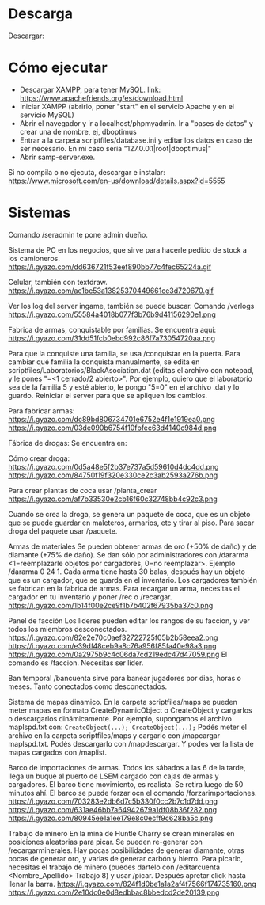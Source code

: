 # Descarga
Descargar: <link>

# Cómo ejecutar
* Descargar XAMPP, para tener MySQL. link: https://www.apachefriends.org/es/download.html
* Iniciar XAMPP (abrirlo, poner "start" en el servicio Apache y en el servicio MySQL)
* Abrir el navegador y ir a localhost/phpmyadmin. Ir a "bases de datos" y crear una de nombre, ej, dboptimus
* Entrar a la carpeta scriptfiles/database.ini y editar los datos en caso de ser necesario. En mi 
caso sería "127.0.0.1|root|dboptimus|"
* Abrir samp-server.exe.

Si no compila o no ejecuta, descargar e instalar:
https://www.microsoft.com/en-us/download/details.aspx?id=5555

# Sistemas
Comando /seradmin te pone admin dueño.

Sistema de PC en los negocios, que sirve para hacerle pedido de stock a los camioneros.
https://i.gyazo.com/dd636721f53eef890bb77c4fec65224a.gif

Celular, también con textdraw.
https://i.gyazo.com/ae1be53a13825370449661ce3d720670.gif

Ver los log del server ingame, también se puede buscar. Comando /verlogs
https://i.gyazo.com/55584a4018b077f3b76b9d41156290e1.png

Fabrica de armas, conquistable por familias.
Se encuentra aqui:
https://i.gyazo.com/31dd51fcb0ebd992c86f7a73054720aa.png

Para que la conquiste una familia, se usa /conquistar en la puerta. Para cambiar
qué familia la conquista manualmente, se edita en scriptfiles/Laboratorios/BlackAsociation.dat (editas el archivo
con notepad, y le pones "<id de familia>=<1 cerrado/2 abierto>". Por ejemplo, quiero que el laboratorio
sea de la familia 5 y esté abierto, le pongo "5=0" en el archivo .dat y lo guardo. Reiniciar el server
para que se apliquen los cambios.

Para fabricar armas:
https://i.gyazo.com/dc89bd806734701e6752e4f1e1919ea0.png
https://i.gyazo.com/03de090b6754f10fbfec63d4140c984d.png

Fábrica de drogas:
Se encuentra en:

Cómo crear droga:
https://i.gyazo.com/0d5a48e5f2b37e737a5d59610d4dc4dd.png
https://i.gyazo.com/84750f19f320e330ce2c3ab2593a276b.png

Para crear plantas de coca usar /planta_crear
https://i.gyazo.com/af7b33530e2cb16f60c32748bb4c92c3.png

Cuando se crea la droga, se genera un paquete de coca, que es un objeto que se puede guardar
en maleteros, armarios, etc y tirar al piso. Para sacar droga del paquete usar /paquete.

Armas de materiales
Se pueden obtener armas de oro (+50% de daño) y de diamante (+75% de daño). Se dan sólo por administradores 
con /dararma <id de jugador> <id del arma> <1=reemplazarle objetos por cargadores, 0=no reemplazar>. Ejemplo
/dararma 0 24 1. 
Cada arma tiene hasta 30 balas, después hay un objeto que es un cargador, que se guarda en el inventario. Los 
cargadores también se fabrican en la fabrica de armas. Para recargar un arma, necesitas el cargador en tu inventario
y poner /rec o /recargar. 
https://i.gyazo.com/1b14f00e2ce9f1b7b402f67935ba37c0.png

Panel de facción
Los lideres pueden editar los rangos de su faccion, y ver todos los miembros desconectados.
https://i.gyazo.com/82e2e70c0aef32722725f05b2b58eea2.png
https://i.gyazo.com/e39df48ceb9a8c76a956f85fa40e98a3.png
https://i.gyazo.com/0a2975b9c4c06da7cd219edc47d47059.png
El comando es /faccion. Necesitas ser lider.

Ban temporal
/bancuenta sirve para banear jugadores por dias, horas o meses. Tanto conectados como desconectados.

Sistema de mapas dinamico.
En la carpeta scriptfiles/maps se pueden meter mapas en formato CreateDynamicObject o CreateObject y cargarlos o
descargarlos dinámicamente. Por ejemplo, supongamos el archivo maplspd.txt con:
``CreateObject(...);
CreateObject(...);``
Podés meter el archivo en la carpeta scriptfiles/maps y cargarlo con /mapcargar maplspd.txt. Podés descargarlo
con /mapdescargar. Y podes ver la lista de mapas cargados con /maplist.

Barco de importaciones de armas.
Todos los sábados a las 6 de la tarde, llega un buque al puerto de LSEM cargado con cajas de armas y cargadores.
El barco tiene movimiento, es realista. Se retira luego de 50 minutos ahí. El barco se puede forzar ocn el
comando /forzarimportaciones.
https://i.gyazo.com/703283e2db6d7c5b330f0cc2b7c1d7dd.png
https://i.gyazo.com/631ae46bb7a64942679a1df08b36f282.png
https://i.gyazo.com/80945ee1a1ee179e8c0ecff9c628ba5c.png	

Trabajo de minero
En la mina de Huntle Charry se crean minerales en posiciones aleatorias para picar. Se pueden re-generar 
con /recargarminerales. Hay pocas posibilidades de generar diamante, otras pocas de generar oro, y varias 
de generar carbón y hierro. Para picarlo, necesitas el trabajo de minero (puedes dartelo con /editarcuenta <Nombre_Apellido> Trabajo 8)
y usar /picar. Después apretar click hasta llenar la barra.
https://i.gyazo.com/824f1d0be1a1a2af4f7566f174735160.png
https://i.gyazo.com/2e10dc0e0d8edbbac8bbedcd2de20139.png